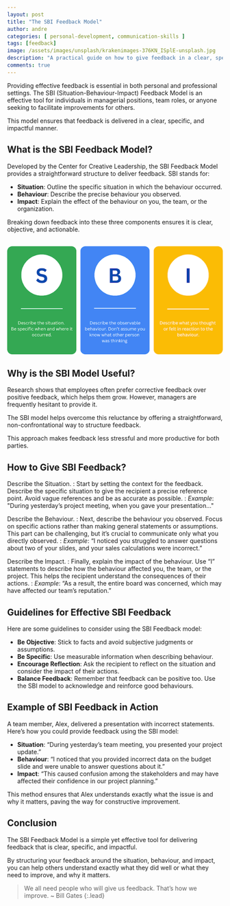 ```yaml
---
layout: post
title: "The SBI Feedback Model"
author: andre
categories: [ personal-development, communication-skills ]
tags: [feedback]
image: /assets/images/unsplash/krakenimages-376KN_ISplE-unsplash.jpg
description: "A practical guide on how to give feedback in a clear, specific, and impactful manner using the SBI Model."
comments: true
---
```


Providing effective feedback is essential in both personal and professional settings. The SBI (Situation-Behaviour-Impact) 
Feedback Model is an effective tool for individuals in managerial positions, team roles, or anyone seeking to 
facilitate improvements for others.

This model ensures that feedback is delivered in a clear, specific, and impactful manner.

## What is the SBI Feedback Model?
Developed by the Center for Creative Leadership, the SBI Feedback Model provides a straightforward structure to deliver 
feedback. SBI stands for:

- **Situation**: Outline the specific situation in which the behaviour occurred.
- **Behaviour**: Describe the precise behaviour you observed.
- **Impact**: Explain the effect of the behaviour on you, the team, or the organization.

Breaking down feedback into these three components ensures it is clear, objective, and actionable.

<div style=" vertical-align:middle; text-align:center">
<br>
<img src="/assets/images/personal-development/communication-skills/SBI.png">
<br>
</div>

## Why is the SBI Model Useful?
Research shows that employees often prefer corrective feedback over positive feedback, which helps them grow. However, 
managers are frequently hesitant to provide it.

The SBI model helps overcome this reluctance by offering a straightforward, non-confrontational way to structure feedback.

This approach makes feedback less stressful and more productive for both parties.

## How to Give SBI Feedback?

Describe the Situation.
: Start by setting the context for the feedback. Describe the specific situation to give the recipient a precise reference point. Avoid vague references and be as accurate as possible.
: _Example_: "During yesterday’s project meeting, when you gave your presentation…"

Describe the Behaviour.
: Next, describe the behaviour you observed. Focus on specific actions rather than making general statements or assumptions. This part can be challenging, but it’s crucial to communicate only what you directly observed.
: _Example_: “I noticed you struggled to answer questions about two of your slides, and your sales calculations were incorrect.”

Describe the Impact.
: Finally, explain the impact of the behaviour. Use “I” statements to describe how the behaviour affected you, the team, or the project. This helps the recipient understand the consequences of their actions.
: _Example_: “As a result, the entire board was concerned, which may have affected our team’s reputation.”

## Guidelines for Effective SBI Feedback
Here are some guidelines to consider using the SBI Feedback model:

- **Be Objective**: Stick to facts and avoid subjective judgments or assumptions.
- **Be Specific**: Use measurable information when describing behaviour.
- **Encourage Reflection**: Ask the recipient to reflect on the situation and consider the impact of their actions.
- **Balance Feedback**: Remember that feedback can be positive too. Use the SBI model to acknowledge and reinforce good behaviours.

## Example of SBI Feedback in Action
A team member, Alex, delivered a presentation with incorrect statements. Here’s how you could provide feedback using the SBI model:

- **Situation**: “During yesterday’s team meeting, you presented your project update.”
- **Behaviour**: “I noticed that you provided incorrect data on the budget slide and were unable to answer questions about it.”
- **Impact**: “This caused confusion among the stakeholders and may have affected their confidence in our project planning.”

This method ensures that Alex understands exactly what the issue is and why it matters, paving the way for constructive improvement.

## Conclusion
The SBI Feedback Model is a simple yet effective tool for delivering feedback that is clear, specific, and impactful.

By structuring your feedback around the situation, behaviour, and impact, you can help others understand exactly what 
they did well or what they need to improve, and why it matters.

> We all need people who will give us feedback. That’s how we improve.
> ~ Bill Gates
{:.lead}
